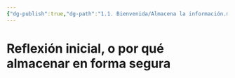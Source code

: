 ```yaml
---
{"dg-publish":true,"dg-path":"1.1. Bienvenida/Almacena la información.md","permalink":"/1-1-bienvenida/almacena-la-informacion/","tags":["Procesal"]}
---
```


# Reflexión inicial, o por qué almacenar en forma segura

